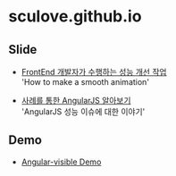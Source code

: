 # sculove.github.io
## Slide
* [FrontEnd 개발자가 수행하는 성능 개선 작업](http://sculove.github.io/slides/improveBrowserRendering/)  
'How to make a smooth animation'  

* [사례를 통한 AngularJS 알아보기](http://sculove.github.io/slides/seeAngularJSthroughCases/index.html)  
'AngularJS 성능 이슈에 대한 이야기'

## Demo
* [Angular-visible Demo](http://sculove.github.io/demo/angular-visible/lazyLoading.html)
